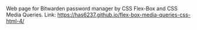 Web page for Bitwarden password manager by CSS Flex-Box and CSS Media Queries.
Link: https://has6237.github.io/flex-box-media-queries-css-html-4/
